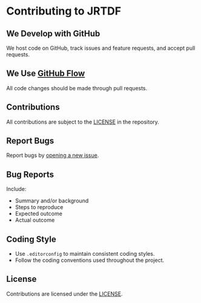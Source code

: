 # Contributing to JRTDF

## We Develop with GitHub
We host code on GitHub, track issues and feature requests, and accept pull requests.

## We Use [GitHub Flow](https://guides.github.com/introduction/flow/index.html)
All code changes should be made through pull requests.

## Contributions
All contributions are subject to the [LICENSE](LICENSE.md) in the repository.

## Report Bugs
Report bugs by [opening a new issue](https://github.com/mike-clark-8192/JRTDF/issues).

## Bug Reports
Include:
- Summary and/or background
- Steps to reproduce
- Expected outcome
- Actual outcome

## Coding Style
- Use `.editorconfig` to maintain consistent coding styles.
- Follow the coding conventions used throughout the project.

## License
Contributions are licensed under the [LICENSE](LICENSE).
